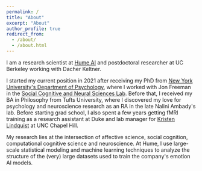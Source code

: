 ```yaml
---
permalink: /
title: "About"
excerpt: "About"
author_profile: true
redirect_from: 
  - /about/
  - /about.html
---
```



I am a research scientist at [Hume AI](https://hume.ai/) and postdoctoral researcher at UC Berkeley working with Dacher Keltner.

I started my current position in 2021 after receiving my PhD from [New York University's Department of Psychology](https://as.nyu.edu/content/nyu-as/as/departments/psychology.html), where I worked with Jon Freeman in the [Social Cognitive and Neural Sciences Lab](https://freemanlab.org/). Before that, I received my BA in Philosophy from Tufts University, where I discovered my love for psychology and neuroscience research as an RA in the late Nalini Ambady's lab. Before starting grad school, I also spent a few years getting fMRI training as a research assistant at Duke and lab manager for [Kristen Lindquist](https://carolinaaffectivescience.com/) at UNC Chapel Hill.

My research lies at the intersection of affective science, social cognition, computational cognitive science and neuroscience. At Hume, I use large-scale statistical modeling and machine learning techniques to analyze the structure of the (very) large datasets used to train the company's emotion AI models. 

